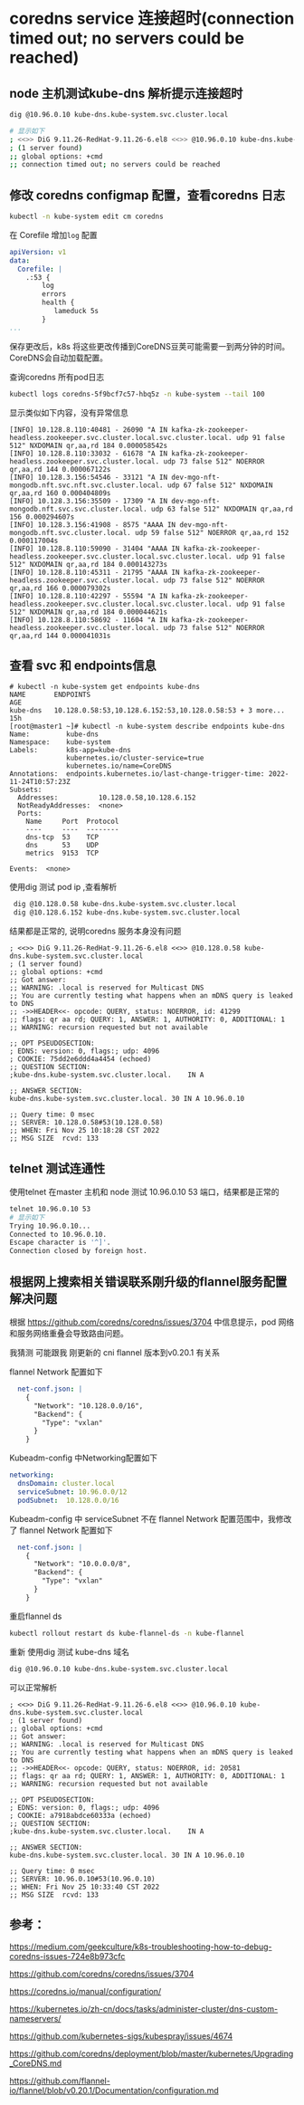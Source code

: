 # coredns service 连接超时(connection timed out; no servers could be reached)

## node 主机测试kube-dns 解析提示连接超时

```sh
dig @10.96.0.10 kube-dns.kube-system.svc.cluster.local

# 显示如下
; <<>> DiG 9.11.26-RedHat-9.11.26-6.el8 <<>> @10.96.0.10 kube-dns.kube-system.svc.cluster.local
; (1 server found)
;; global options: +cmd
;; connection timed out; no servers could be reached
```

## 修改 coredns configmap 配置，查看coredns 日志

```sh
kubectl -n kube-system edit cm coredns
```

在 Corefile 增加`log` 配置

```yaml
apiVersion: v1
data:
  Corefile: |
    .:53 {
        log
        errors
        health {
           lameduck 5s
        }
...
```

保存更改后，k8s 将这些更改传播到CoreDNS豆荚可能需要一到两分钟的时间。CoreDNS会自动加载配置。

查询coredns 所有pod日志

```sh
kubectl logs coredns-5f9bcf7c57-hbq5z -n kube-system --tail 100
```

显示类似如下内容，没有异常信息

```
[INFO] 10.128.8.110:40481 - 26090 "A IN kafka-zk-zookeeper-headless.zookeeper.svc.cluster.local.svc.cluster.local. udp 91 false 512" NXDOMAIN qr,aa,rd 184 0.000058542s
[INFO] 10.128.8.110:33032 - 61678 "A IN kafka-zk-zookeeper-headless.zookeeper.svc.cluster.local. udp 73 false 512" NOERROR qr,aa,rd 144 0.000067122s
[INFO] 10.128.3.156:54546 - 33121 "A IN dev-mgo-nft-mongodb.nft.svc.nft.svc.cluster.local. udp 67 false 512" NXDOMAIN qr,aa,rd 160 0.000404809s
[INFO] 10.128.3.156:35509 - 17309 "A IN dev-mgo-nft-mongodb.nft.svc.svc.cluster.local. udp 63 false 512" NXDOMAIN qr,aa,rd 156 0.000294607s
[INFO] 10.128.3.156:41908 - 8575 "AAAA IN dev-mgo-nft-mongodb.nft.svc.cluster.local. udp 59 false 512" NOERROR qr,aa,rd 152 0.000117004s
[INFO] 10.128.8.110:59090 - 31404 "AAAA IN kafka-zk-zookeeper-headless.zookeeper.svc.cluster.local.svc.cluster.local. udp 91 false 512" NXDOMAIN qr,aa,rd 184 0.000143273s
[INFO] 10.128.8.110:45311 - 21795 "AAAA IN kafka-zk-zookeeper-headless.zookeeper.svc.cluster.local. udp 73 false 512" NOERROR qr,aa,rd 166 0.000079302s
[INFO] 10.128.8.110:42297 - 55594 "A IN kafka-zk-zookeeper-headless.zookeeper.svc.cluster.local.svc.cluster.local. udp 91 false 512" NXDOMAIN qr,aa,rd 184 0.000044621s
[INFO] 10.128.8.110:58692 - 11604 "A IN kafka-zk-zookeeper-headless.zookeeper.svc.cluster.local. udp 73 false 512" NOERROR qr,aa,rd 144 0.000041031s
```

## 查看 svc 和 endpoints信息

```
# kubectl -n kube-system get endpoints kube-dns
NAME       ENDPOINTS                                                   AGE
kube-dns   10.128.0.58:53,10.128.6.152:53,10.128.0.58:53 + 3 more...   15h
[root@master1 ~]# kubectl -n kube-system describe endpoints kube-dns
Name:         kube-dns
Namespace:    kube-system
Labels:       k8s-app=kube-dns
              kubernetes.io/cluster-service=true
              kubernetes.io/name=CoreDNS
Annotations:  endpoints.kubernetes.io/last-change-trigger-time: 2022-11-24T10:57:23Z
Subsets:
  Addresses:          10.128.0.58,10.128.6.152
  NotReadyAddresses:  <none>
  Ports:
    Name     Port  Protocol
    ----     ----  --------
    dns-tcp  53    TCP
    dns      53    UDP
    metrics  9153  TCP

Events:  <none>
```



使用dig 测试 pod ip ,查看解析

```sh
 dig @10.128.0.58 kube-dns.kube-system.svc.cluster.local
 dig @10.128.6.152 kube-dns.kube-system.svc.cluster.local
```

结果都是正常的, 说明coredns 服务本身没有问题

```
; <<>> DiG 9.11.26-RedHat-9.11.26-6.el8 <<>> @10.128.0.58 kube-dns.kube-system.svc.cluster.local
; (1 server found)
;; global options: +cmd
;; Got answer:
;; WARNING: .local is reserved for Multicast DNS
;; You are currently testing what happens when an mDNS query is leaked to DNS
;; ->>HEADER<<- opcode: QUERY, status: NOERROR, id: 41299
;; flags: qr aa rd; QUERY: 1, ANSWER: 1, AUTHORITY: 0, ADDITIONAL: 1
;; WARNING: recursion requested but not available

;; OPT PSEUDOSECTION:
; EDNS: version: 0, flags:; udp: 4096
; COOKIE: 75dd2e6ddd4a4454 (echoed)
;; QUESTION SECTION:
;kube-dns.kube-system.svc.cluster.local.	IN A

;; ANSWER SECTION:
kube-dns.kube-system.svc.cluster.local.	30 IN A	10.96.0.10

;; Query time: 0 msec
;; SERVER: 10.128.0.58#53(10.128.0.58)
;; WHEN: Fri Nov 25 10:18:28 CST 2022
;; MSG SIZE  rcvd: 133
```

## telnet 测试连通性

使用telnet 在master 主机和 node 测试 10.96.0.10 53 端口，结果都是正常的

```sh
telnet 10.96.0.10 53
# 显示如下
Trying 10.96.0.10...
Connected to 10.96.0.10.
Escape character is '^]'.
Connection closed by foreign host.
```

## 根据网上搜索相关错误联系刚升级的flannel服务配置解决问题

根据 https://github.com/coredns/coredns/issues/3704 中信息提示，pod 网络和服务网络重叠会导致路由问题。

我猜测 可能跟我 刚更新的 cni  flannel 版本到v0.20.1 有关系

 flannel Network 配置如下

```yaml
  net-conf.json: |
    {
      "Network": "10.128.0.0/16",
      "Backend": {
        "Type": "vxlan"
      }
    }
```

Kubeadm-config 中Networking配置如下

```yaml
networking:
  dnsDomain: cluster.local
  serviceSubnet: 10.96.0.0/12
  podSubnet:  10.128.0.0/16
```

Kubeadm-config 中 serviceSubnet 不在  flannel Network 配置范围中，我修改了 flannel Network 配置如下

```yaml
  net-conf.json: |
    {
      "Network": "10.0.0.0/8",
      "Backend": {
        "Type": "vxlan"
      }
    }
```

重启flannel ds

```sh
kubectl rollout restart ds kube-flannel-ds -n kube-flannel
```

重新 使用dig 测试 kube-dns 域名

```sh
dig @10.96.0.10 kube-dns.kube-system.svc.cluster.local
```

可以正常解析

```
; <<>> DiG 9.11.26-RedHat-9.11.26-6.el8 <<>> @10.96.0.10 kube-dns.kube-system.svc.cluster.local
; (1 server found)
;; global options: +cmd
;; Got answer:
;; WARNING: .local is reserved for Multicast DNS
;; You are currently testing what happens when an mDNS query is leaked to DNS
;; ->>HEADER<<- opcode: QUERY, status: NOERROR, id: 20581
;; flags: qr aa rd; QUERY: 1, ANSWER: 1, AUTHORITY: 0, ADDITIONAL: 1
;; WARNING: recursion requested but not available

;; OPT PSEUDOSECTION:
; EDNS: version: 0, flags:; udp: 4096
; COOKIE: a7918abdce60333a (echoed)
;; QUESTION SECTION:
;kube-dns.kube-system.svc.cluster.local.	IN A

;; ANSWER SECTION:
kube-dns.kube-system.svc.cluster.local.	30 IN A	10.96.0.10

;; Query time: 0 msec
;; SERVER: 10.96.0.10#53(10.96.0.10)
;; WHEN: Fri Nov 25 10:33:40 CST 2022
;; MSG SIZE  rcvd: 133
```

## 参考：

https://medium.com/geekculture/k8s-troubleshooting-how-to-debug-coredns-issues-724e8b973cfc

https://github.com/coredns/coredns/issues/3704

https://coredns.io/manual/configuration/

https://kubernetes.io/zh-cn/docs/tasks/administer-cluster/dns-custom-nameservers/

https://github.com/kubernetes-sigs/kubespray/issues/4674

https://github.com/coredns/deployment/blob/master/kubernetes/Upgrading_CoreDNS.md

https://github.com/flannel-io/flannel/blob/v0.20.1/Documentation/configuration.md